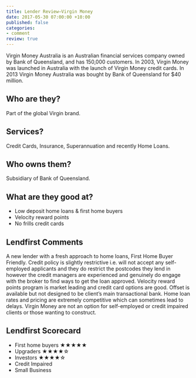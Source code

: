 ```yaml
---
title: Lender Review—Virgin Money
date: 2017-05-30 07:00:00 +10:00
published: false
categories:
- comment
review: true
---
```


Virgin Money Australia is an Australian financial services company owned by Bank of Queensland, and has 150,000 customers. In 2003, Virgin Money was launched in Australia with the launch of Virgin Money credit cards. In 2013 Virgin Money Australia was bought by Bank of Queensland for $40 million.

## Who are they?
Part of the global Virgin brand.

## Services?
Credit Cards, Insurance, Superannuation and recently Home Loans.

## Who owns them?
Subsidiary of Bank of Queensland.

## What are they good at?
* Low deposit home loans & first home buyers
* Velocity reward points
* No frills credit cards

## Lendfirst Comments
A new lender with a fresh approach to home loans, First Home Buyer Friendly. Credit policy is slightly restrictive i.e. will not accept any self-employed applicants and they do restrict the postcodes they lend in however the credit managers are experienced and genuinely do engage with the broker to find ways to get the loan approved. Velocity reward points program is market leading and credit card options are good. Offset is available but not designed to be client’s main transactional bank. Home loan rates and pricing are extremely competitive which can sometimes lead to delays. Virgin Money are not an option for self-employed or credit impaired clients or those wanting to construct.

## Lendfirst Scorecard
* First home buyers ★★★★★
* Upgraders ★★★★☆
* Investors ★★★★☆
* Credit Impaired		
* Small Business
